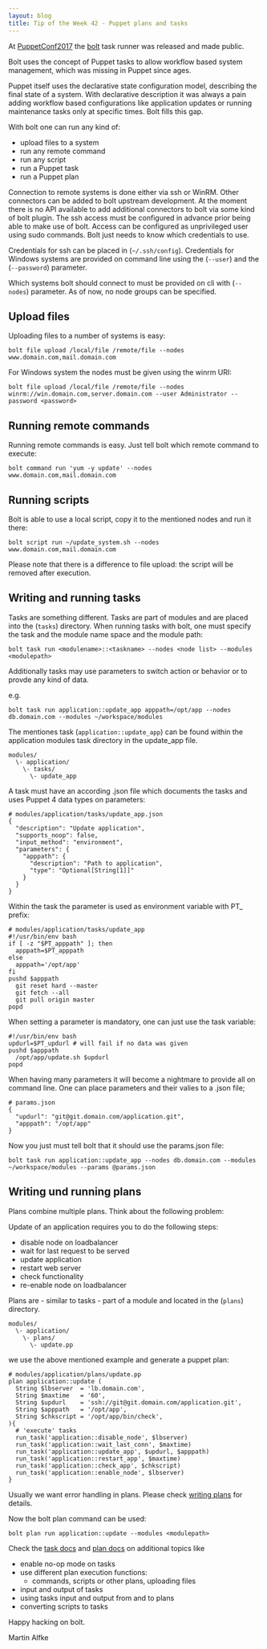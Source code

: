 ```yaml
---
layout: blog
title: Tip of the Week 42 - Puppet plans and tasks
---
```


At [PuppetConf2017](https://puppet.com/community/events/puppetconf/puppetconf-2017) the [bolt](https://puppet.com/products/puppet-bolt) task runner was released and made public.

Bolt uses the concept of Puppet tasks to allow workflow based system management, which was missing in Puppet since ages.

Puppet itself uses the declarative state configuration model, describing the final state of a system. With declarative description it was always a pain adding workflow based configurations like application updates or running maintenance tasks only at specific times. Bolt fills this gap.

With bolt one can run any kind of:

  - upload files to a system
  - run any remote command
  - run any script
  - run a Puppet task
  - run a Puppet plan

Connection to remote systems is done either via ssh or WinRM. Other connectors can be added to bolt upstream development. At the moment there is no API available to add additional connectors to bolt via some kind of bolt plugin.
The ssh access must be configured in advance prior being able to make use of bolt. Access can be configured as unprivileged user using sudo commands. Bolt just needs to know which credentials to use.

Credentials for ssh can be placed in (```~/.ssh/config```). Credentials for Windows systems are provided on command line using the (```--user```) and the (```--password```) parameter.

Which systems bolt should connect to must be provided on cli with (```--nodes```) parameter. As of now, no node groups can be specified.

## Upload files

Uploading files to a number of systems is easy:

    bolt file upload /local/file /remote/file --nodes www.domain.com,mail.domain.com

For Windows system the nodes must be given using the winrm URI:

    bolt file upload /local/file /remote/file --nodes winrm://win.domain.com,server.domain.com --user Administrator --password <password>

## Running remote commands

Running remote commands is easy. Just tell bolt which remote command to execute:

    bolt command run 'yum -y update' --nodes www.domain.com,mail.domain.com

## Running scripts

Bolt is able to use a local script, copy it to the mentioned nodes and run it there:

    bolt script run ~/update_system.sh --nodes www.domain.com,mail.domain.com

Please note that there is a difference to file upload: the script will be removed after execution.

## Writing and running tasks

Tasks are something different. Tasks are part of modules and are placed into the (```tasks```) directory. When running tasks with bolt, one must specify the task and the module name space and the module path:

    bolt task run <modulename>::<taskname> --nodes <node list> --modules <modulepath>

Additionally tasks may use parameters to switch action or behavior or to provde any kind of data.

e.g.

    bolt task run application::update_app apppath=/opt/app --nodes db.domain.com --modules ~/workspace/modules

The mentiones task (```application::update_app```) can be found within the application modules task directory in the update_app file.

    modules/
      \- application/
        \- tasks/
          \- update_app

A task must have an according .json file which documents the tasks and uses Puppet 4 data types on parameters:

    # modules/application/tasks/update_app.json
    {
      "description": "Update application",
      "supports_noop": false,
      "input_method": "environment",
      "parameters": {
        "apppath": {
          "description": "Path to application",
          "type": "Optional[String[1]]"
        }
      }
    }

Within the task the parameter is used as environment variable with PT_ prefix:

    # modules/application/tasks/update_app
    #!/usr/bin/env bash
    if [ -z "$PT_apppath" ]; then
      apppath=$PT_apppath
    else
      apppath='/opt/app'
    fi
    pushd $apppath
      git reset hard --master
      git fetch --all
      git pull origin master
    popd

When setting a parameter is mandatory, one can just use the task variable:

    #!/usr/bin/env bash
    updurl=$PT_updurl # will fail if no data was given
    pushd $apppath
      /opt/app/update.sh $updurl
    popd


When having many parameters it will become a nightmare to provide all on command line. One can place parameters and their valies to a .json file;

    # params.json
    {
      "updurl": "git@git.domain.com/application.git",
      "apppath": "/opt/app"
    }

Now you just must tell bolt that it should use the params.json file:

    bolt task run application::update_app --nodes db.domain.com --modules ~/workspace/modules --params @params.json

## Writing und running plans

Plans combine multiple plans. Think about the following problem:

Update of an application requires you to do the following steps:

  - disable node on loadbalancer
  - wait for last request to be served
  - update application
  - restart web server
  - check functionality
  - re-enable node on loadbalancer

Plans are - similar to tasks - part of a module and located in the (```plans```) directory.

    modules/
      \- application/
        \- plans/
          \- update.pp

we use the above mentioned example and generate a puppet plan:

    # modules/application/plans/update.pp
    plan application::update (
      String $lbserver  = 'lb.domain.com',
      String $maxtime   = '60',
      String $updurl    = 'ssh://git@git.domain.com/application.git',
      String $apppath   = '/opt/app',
      String $chkscript = '/opt/app/bin/check',
    ){
      # 'execute' tasks
      run_task('application::disable_node', $lbserver)
      run_task('application::wait_last_conn', $maxtime)
      run_task('application::update_app', $updurl, $apppath)
      run_task('application::restart_app', $maxtime)
      run_task('application::check_app', $chkscript)
      run_task('application::enable_node', $lbserver)
    }

Usually we want error handling in plans. Please check [writing plans](https://puppet.com/docs/bolt/0.5/writing_plans.html#handling-plan-function-results) for details.

Now the bolt plan command can be used:

    bolt plan run application::update --modules <modulepath> 

Check the [task docs](https://puppet.com/docs/bolt/0.5/writing_tasks.html) and [plan docs](https://puppet.com/docs/bolt/0.5/writing_plans.html) on additional topics like

  - enable no-op mode on tasks
  - use different plan execution functions:
    - commands, scripts or other plans, uploading files
  - input and output of tasks
  - using tasks input and output from and to plans
  - converting scripts to tasks

Happy hacking on bolt.

Martin Alfke

